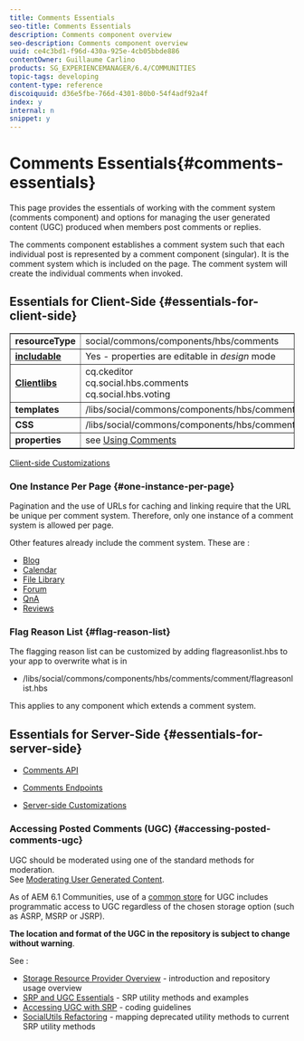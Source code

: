 ```yaml
---
title: Comments Essentials
seo-title: Comments Essentials
description: Comments component overview
seo-description: Comments component overview
uuid: ce4c3bd1-f96d-430a-925e-4cb05bbde886
contentOwner: Guillaume Carlino
products: SG_EXPERIENCEMANAGER/6.4/COMMUNITIES
topic-tags: developing
content-type: reference
discoiquuid: d36e5fbe-766d-4301-80b0-54f4adf92a4f
index: y
internal: n
snippet: y
---
```


# Comments Essentials{#comments-essentials}

This page provides the essentials of working with the comment system (comments component) and options for managing the user generated content (UGC) produced when members post comments or replies.

The comments component establishes a comment system such that each individual post is represented by a comment component (singular). It is the comment system which is included on the page. The comment system will create the individual comments when invoked.

## Essentials for Client-Side {#essentials-for-client-side}

<table border="1" cellpadding="4" cellspacing="4" width="100%"> 
 <tbody>
  <tr>
   <td> <strong>resourceType</strong></td> 
   <td> social/commons/components/hbs/comments</td> 
  </tr>
  <tr>
   <td> <a href="../../communities/using/scf.md#addorincludeacommunitiescomponent"><strong>includable</strong></a></td> 
   <td>Yes - properties are editable in <i>design </i>mode</td> 
  </tr>
  <tr>
   <td> <a href="../../communities/using/client-customize.md#clientlibsforscf"><strong>Clientlibs</strong></a></td> 
   <td>cq.ckeditor<br /> cq.social.hbs.comments<br /> cq.social.hbs.voting</td> 
  </tr>
  <tr>
   <td> <strong>templates</strong></td> 
   <td> /libs/social/commons/components/hbs/comments/comments.hbs<br /> </td> 
  </tr>
  <tr>
   <td> <strong>CSS</strong></td> 
   <td> /libs/social/commons/components/hbs/comments/clientlibs/commentsystem.css</td> 
  </tr>
  <tr>
   <td><strong> properties</strong></td> 
   <td> see <a href="../../communities/using/comments.md">Using Comments</a></td> 
  </tr>
 </tbody>
</table>

[Client-side Customizations](../../communities/using/client-customize.md)

### One Instance Per Page {#one-instance-per-page}

Pagination and the use of URLs for caching and linking require that the URL be unique per comment system. Therefore, only one instance of a comment system is allowed per page.

Other features already include the comment system. These are :

* [Blog](../../communities/using/blog-developer-basics.md)
* [Calendar](../../communities/using/calendar-basics-for-developers.md)
* [File Library](../../communities/using/essentials-file-library.md)
* [Forum](../../communities/using/essentials-forum.md)
* [QnA](../../communities/using/qna-essentials.md)
* [Reviews](../../communities/using/reviews-basics.md)

### Flag Reason List {#flag-reason-list}

The flagging reason list can be customized by adding flagreasonlist.hbs to your app to overwrite what is in

* /libs/social/commons/components/hbs/comments/comment/flagreasonlist.hbs

This applies to any component which extends a comment system.

## Essentials for Server-Side {#essentials-for-server-side}

* [Comments API](/sites/developing/using/reference-materials/javadoc/com/adobe/cq/social/commons/comments/api/package-summary)

* [Comments Endpoints](/sites/developing/using/reference-materials/javadoc/com/adobe/cq/social/commons/comments/endpoints/package-summary)

* [Server-side Customizations](../../communities/using/server-customize.md)

### Accessing Posted Comments (UGC) {#accessing-posted-comments-ugc}

UGC should be moderated using one of the standard methods for moderation.  
See [Moderating User Generated Content](../../communities/using/moderate-ugc.md).

As of AEM 6.1 Communities, use of a [common store](../../communities/using/working-with-srp.md) for UGC includes programmatic access to UGC regardless of the chosen storage option (such as ASRP, MSRP or JSRP).

**The location and format of the UGC in the repository is subject to change without warning**.

See :

* [Storage Resource Provider Overview](../../communities/using/srp.md) - introduction and repository usage overview
* [SRP and UGC Essentials](../../communities/using/srp-and-ugc.md) - SRP utility methods and examples
* [Accessing UGC with SRP](../../communities/using/accessing-ugc-with-srp.md) - coding guidelines
* [SocialUtils Refactoring](../../communities/using/socialutils.md) - mapping deprecated utility methods to current SRP utility methods


